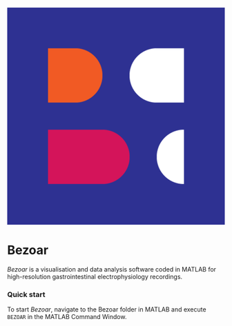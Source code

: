 ![](/src/ui/logos/bezoar512.png)

# Bezoar
_Bezoar_ is a visualisation and data analysis software coded in MATLAB for high-resolution gastrointestinal electrophysiology recordings.

### Quick start
To start _Bezoar_, navigate to the Bezoar folder in MATLAB and execute `BEZOAR` in the MATLAB Command Window.
